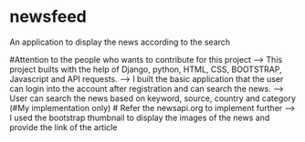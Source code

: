 # newsfeed
An application to display the news according to the search

#Attention to the people who wants to contribute for this project 
    --> This project builts with the help of Django, python, HTML, CSS, BOOTSTRAP, Javascript and API requests.
    --> I built the basic application that the user can login into the account after registration and can search the news.
    --> User can search the news based on keyword, source, country and category (#My implementation only) # Refer the newsapi.org to implement further
    --> I used the bootstrap thumbnail to display the images of the news and provide the link of the article
